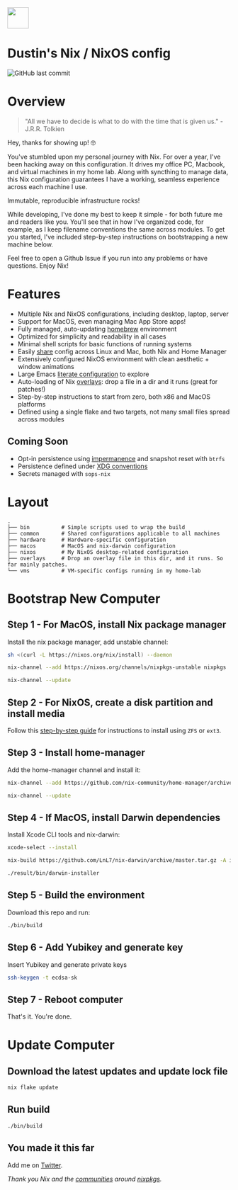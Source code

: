 <img src="https://user-images.githubusercontent.com/1292576/190241835-41469235-f65d-4d4b-9760-372cdff7a70f.png" width="48">

# Dustin's Nix / NixOS config
![GitHub last commit](https://img.shields.io/github/last-commit/dustinlyons/nixos-config?style=plastic)

# Overview
> "All we have to decide is what to do with the time that is given us." - J.R.R. Tolkien

Hey, thanks for showing up! 🤓

You've stumbled upon my personal journey with Nix. For over a year, I've been hacking away on this configuration. It drives my office PC, Macbook, and virtual machines in my home lab. Along with syncthing to manage data, this Nix configuration guarantees I have a working, seamless experience across each machine I use. 

Immutable, reproducible infrastructure rocks!

While developing, I've done my best to keep it simple - for both future me and readers like you. You'll see that in how I've organized code, for example, as I keep filename conventions the same across modules. To get you started, I've included step-by-step instructions on bootstrapping a new machine below.

Feel free to open a Github Issue if you run into any problems or have questions. Enjoy Nix!

# Features
* Multiple Nix and NixOS configurations, including desktop, laptop, server
* Support for MacOS, even managing Mac App Store apps!
* Fully managed, auto-updating [homebrew](https://github.com/dustinlyons/nixos-config/blob/main/macos/home-manager.nix#L51) environment
* Optimized for simplicity and readability in all cases 
* Minimal shell scripts for basic functions of running systems
* Easily [share](https://github.com/dustinlyons/nixos-config/tree/main/common) config across Linux and Mac, both Nix and Home Manager
* Extensively configured NixOS environment with clean aesthetic + window animations
* Large Emacs [literate configuration](https://github.com/dustinlyons/nixos-config/blob/main/common/config/emacs/Emacs.org) to explore
* Auto-loading of Nix [overlays](https://github.com/dustinlyons/nixos-config/tree/main/overlays): drop a file in a dir and it runs (great for patches!)
* Step-by-step instructions to start from zero, both x86 and MacOS platforms
* Defined using a single flake and two targets, not many small files spread across modules

## Coming Soon
* Opt-in persistence using [impermanence](https://github.com/nix-community/impermanence) and snapshot reset with `btrfs`
* Persistence defined under [XDG conventions](https://specifications.freedesktop.org/basedir-spec/basedir-spec-latest.html)
* Secrets managed with `sops-nix`

# Layout

```
.
├── bin          # Simple scripts used to wrap the build
├── common       # Shared configurations applicable to all machines
├── hardware     # Hardware-specific configuration
├── macos        # MacOS and nix-darwin configuration
├── nixos        # My NixOS desktop-related configuration
├── overlays     # Drop an overlay file in this dir, and it runs. So far mainly patches.
└── vms          # VM-specific configs running in my home-lab
```

# Bootstrap New Computer

## Step 1 - For MacOS, install Nix package manager
Install the nix package manager, add unstable channel:
```sh
sh <(curl -L https://nixos.org/nix/install) --daemon
```
```sh
nix-channel --add https://nixos.org/channels/nixpkgs-unstable nixpkgs
```
```sh
nix-channel --update
```

## Step 2 - For NixOS, create a disk partition and install media
Follow this [step-by-step guide](https://github.com/dustinlyons/nixos-config/blob/main/vm/README.md) for instructions to install using `ZFS` or `ext3`.


## Step 3 - Install home-manager
Add the home-manager channel and install it:
```sh
nix-channel --add https://github.com/nix-community/home-manager/archive/master.tar.gz home-manager
```
```sh
nix-channel --update
```

## Step 4 - If MacOS, install Darwin dependencies
Install Xcode CLI tools and nix-darwin:
```sh
xcode-select --install
```
```sh
nix-build https://github.com/LnL7/nix-darwin/archive/master.tar.gz -A installer
```
```sh
./result/bin/darwin-installer
```

## Step 5 - Build the environment
Download this repo and run:
```sh
./bin/build
```

## Step 6 - Add Yubikey and generate key
Insert Yubikey and generate private keys
```sh
ssh-keygen -t ecdsa-sk
```

## Step 7 - Reboot computer
That's it. You're done.

# Update Computer

## Download the latest updates and update lock file
```sh
nix flake update
```
## Run  build
```sh
./bin/build
```

## You made it this far
Add me on [Twitter](https://twitter.com/dustinhlyons).

_Thank you Nix and the [communities](https://github.com/nix-community/emacs-overlay) around [nixpkgs](https://github.com/NixOS/nixpkgs)._
